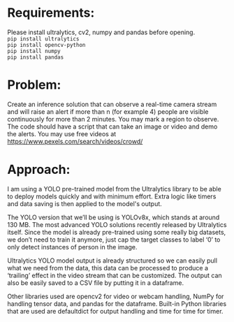 # Requirements:
Please install ultralytics, cv2, numpy and pandas before opening.\
`pip install ultralytics`\
`pip install opencv-python`\
`pip install numpy`\
`pip install pandas`

# Problem:
Create an inference solution that can observe a real-time camera stream and will raise an alert if more than n (for example 4) people are visible continuously for more than 2 minutes. You may mark a region to observe.
The code should have a script that can take an image or video and demo the alerts. You may use free videos at https://www.pexels.com/search/videos/crowd/

# Approach:
I am using a YOLO pre-trained model from the Ultralytics library to be able to deploy models quickly and with minimum effort. Extra logic like timers and data saving is then applied to the model's output.

The YOLO version that we’ll be using is YOLOv8x, which stands at around 130 MB. The most advanced YOLO solutions recently released by Ultralytics itself. Since the model is already pre-trained using some really big datasets, we don’t need to train it anymore, just cap the target classes to label ‘0’ to only detect instances of person in the image.

Ultralytics YOLO model output is already structured so we can easily pull what we need from the data, this data can be processed to produce a ‘trailing’ effect in the video stream that can be customized. The output can also be easily saved to a CSV file by putting it in a dataframe.

Other libraries used are opencv2 for video or webcam handling, NumPy for handling tensor data, and pandas for the dataframe. Built-in Python libraries that are used are defaultdict for output handling and time for time for timer.
